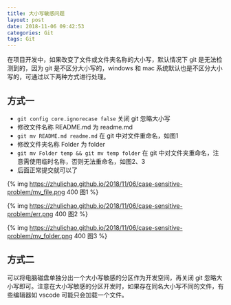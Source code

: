 ```yaml
---
title: 大小写敏感问题
layout: post
date: 2018-11-06 09:42:53
categories: Git
tags: Git
---
```


在项目开发中，如果改变了文件或文件夹名称的大小写，默认情况下 git 是无法检测到的，因为 git 是不区分大小写的，windows 和 mac 系统默认也是不区分大小写的，可通过以下两种方式进行处理。

## 方式一

- `git config core.ignorecase false` 关闭 git 忽略大小写
- 修改文件名称 README.md 为 readme.md
- `git mv README.md readme.md` 在 git 中对文件重命名，如图1
- 修改文件夹名称 Folder 为 folder
- `git mv Folder temp && git mv temp folder` 在 git 中对文件夹重命名，注意需使用临时名称，否则无法重命名，如图2、3
- 后面正常提交就可以了

{% img https://zhulichao.github.io/2018/11/06/case-sensitive-problem/mv_file.png 400 图1 %}

{% img https://zhulichao.github.io/2018/11/06/case-sensitive-problem/err.png 400 图2 %}

{% img https://zhulichao.github.io/2018/11/06/case-sensitive-problem/mv_folder.png 400 图3 %}

## 方式二

可以将电脑磁盘单独分出一个大小写敏感的分区作为开发空间，再关闭 git 忽略大小写即可。注意在大小写敏感的分区开发时，如果存在同名大小写不同的文件，有些编辑器如 vscode 可能只会加载一个文件。
